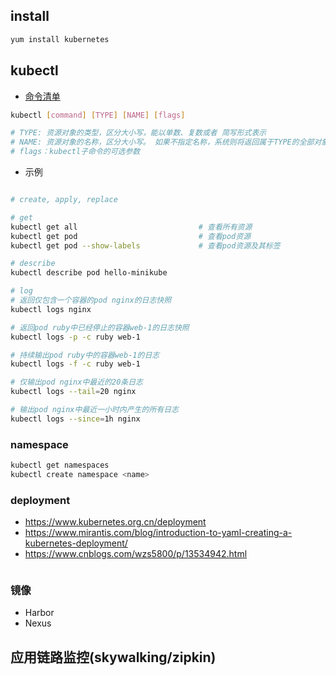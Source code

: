 
## install
``` bash
yum install kubernetes

```

## kubectl

- [命令清单](https://kubernetes.io/docs/reference/generated/kubectl/kubectl-commands)

``` bash
kubectl [command] [TYPE] [NAME] [flags]

# TYPE: 资源对象的类型，区分大小写，能以单数、复数或者 简写形式表示
# NAME: 资源对象的名称，区分大小写。 如果不指定名称，系统则将返回属于TYPE的全部对象的列表
# flags：kubectl子命令的可选参数
```

- 示例

```bash

# create, apply, replace

# get
kubectl get all                           # 查看所有资源
kubectl get pod                           # 查看pod资源
kubectl get pod --show-labels             # 查看pod资源及其标签

# describe
kubectl describe pod hello-minikube

# log
# 返回仅包含一个容器的pod nginx的日志快照
kubectl logs nginx

# 返回pod ruby中已经停止的容器web-1的日志快照
kubectl logs -p -c ruby web-1

# 持续输出pod ruby中的容器web-1的日志
kubectl logs -f -c ruby web-1

# 仅输出pod nginx中最近的20条日志
kubectl logs --tail=20 nginx

# 输出pod nginx中最近一小时内产生的所有日志
kubectl logs --since=1h nginx


```

### namespace

```bash
kubectl get namespaces
kubectl create namespace <name>
```


### deployment
- https://www.kubernetes.org.cn/deployment
- https://www.mirantis.com/blog/introduction-to-yaml-creating-a-kubernetes-deployment/
- https://www.cnblogs.com/wzs5800/p/13534942.html
```bash
```


### 镜像

- Harbor
- Nexus

## 应用链路监控(skywalking/zipkin)

